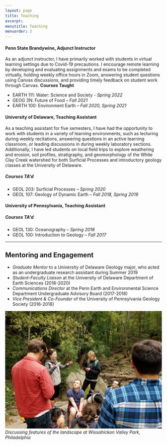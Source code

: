 ```yaml
---
layout: page
title: Teaching
excerpt: 
menutitle: Teaching
menuorder: 3
---
```


#### Penn State Brandywine, Adjunct Instructor
As an adjunct instructor, I have primarily worked with students in virtual learning settings due to Covid-19 precautions. I encourage remote learning by developing and evaluating assignments and exams to be completed virtually, holding weekly office hours in Zoom, answering student questions using Canvas discussions, and providing timely feedback on student work through Canvas.
**Courses Taught**
- EARTH 111: Water: Science and Society - *Spring 2022*
- GEOG 3N: Future of Food – *Fall 2021*
- EARTH 100: Environment Earth – *Fall 2020, Spring 2021*

#### University of Delaware, Teaching Assistant
As a teaching assistant for five semesters, I have had the opportunity to work with students in a variety of learning environments, such as lecturing during weekly recitations, answering questions in an active learning classroom, or leading discussions in during weekly laboratory sections. Additionally, I have led students on local field trips to explore weathering and erosion, soil profiles, stratigraphy, and geomorphology of the White Clay Creek watershed for both Surficial Processes and introductory geology classes at the University of Delaware.
##### Courses TA'd
- GEOL 203: Surficial Processes – *Spring 2020*
- GEOL 107: Geology of Dynamic Earth – *Fall 2018, Spring 2019*

#### University of Pennsylvania, Teaching Assistant
##### Courses TA'd
- GEOL 130: Oceanography – *Spring 2018*
- GEOL 100: Introduction to Geology – *Fall 2017*

-----------

## Mentoring and Engagement

- *Graduate Mentor* to a University of Delaware Geology major, who acted as an undergraduate research assistant during Summer 2019
- *Student-Faculty Liaison* at the University of Delaware Department of Earth Sciences (2018-2020)
- *Communications Director* at the Penn Earth and Environmental Science Department Undergraduate Advisory Board (2017-2018)
- *Vice President & Co-Founder* of the University of Pennsylvania Geology Society (2016-2018)

![Photo of a group of students.](/images/Wissahickon.jpg)
*Discussing features of the landscape at Wissahickon Valley Park, Philadelphia*
